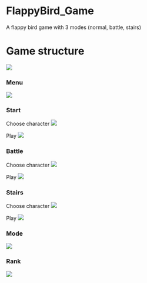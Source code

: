 # FlappyBird_Game
A flappy bird game with 3 modes (normal, battle, stairs)
# Game structure
![](https://github.com/LGY3030/FlappyBird_Game/blob/master/illustration/flappybird.png)<br />
### Menu
![](https://github.com/LGY3030/FlappyBird_Game/blob/master/illustration/menu.png)<br />
### Start
Choose character
![](https://github.com/LGY3030/FlappyBird_Game/blob/master/illustration/pick.png)<br />

Play
![](https://github.com/LGY3030/FlappyBird_Game/blob/master/illustration/play.png)<br />
### Battle
Choose character
![](https://github.com/LGY3030/FlappyBird_Game/blob/master/illustration/pick2.png)<br />

Play
![](https://github.com/LGY3030/FlappyBird_Game/blob/master/illustration/battle.png)<br />
### Stairs
Choose character
![](https://github.com/LGY3030/FlappyBird_Game/blob/master/illustration/pick.png)<br />

Play
![](https://github.com/LGY3030/FlappyBird_Game/blob/master/illustration/stairs.png)<br />
### Mode
![](https://github.com/LGY3030/FlappyBird_Game/blob/master/illustration/mode.png)<br />
### Rank
![](https://github.com/LGY3030/FlappyBird_Game/blob/master/illustration/rank.png)<br />
